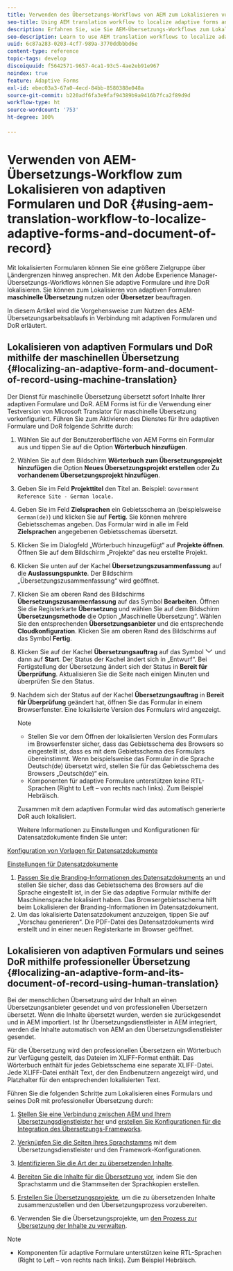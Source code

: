 ```yaml
---
title: Verwenden des Übersetzungs-Workflows von AEM zum Lokalisieren von adaptiven Formularen und Datensatzdokumenten
seo-title: Using AEM translation workflow to localize adaptive forms and document of record
description: Erfahren Sie, wie Sie AEM-Übersetzungs-Workflows zum Lokalisieren von adaptiven Formularen und DoR verwenden.
seo-description: Learn to use AEM translation workflows to localize adaptive forms and document of record.
uuid: 6c87a283-0203-4cf7-989a-3770ddbbbd6e
content-type: reference
topic-tags: develop
discoiquuid: f5642571-9657-4ca1-93c5-4ae2eb91e967
noindex: true
feature: Adaptive Forms
exl-id: ebec03a3-67a0-4ecd-84bb-8580388e048a
source-git-commit: b220adf6fa3e9faf94389b9a9416b7fca2f89d9d
workflow-type: ht
source-wordcount: '753'
ht-degree: 100%

---
```


# Verwenden von AEM-Übersetzungs-Workflow zum Lokalisieren von adaptiven Formularen und DoR {#using-aem-translation-workflow-to-localize-adaptive-forms-and-document-of-record}

Mit lokalisierten Formularen können Sie eine größere Zielgruppe über Ländergrenzen hinweg ansprechen. Mit den Adobe Experience Manager-Übersetzungs-Workflows können Sie adaptive Formulare und ihre DoR lokalisieren. Sie können zum Lokalisieren von adaptiven Formularen **maschinelle Übersetzung** nutzen oder **Übersetzer** beauftragen.

In diesem Artikel wird die Vorgehensweise zum Nutzen des AEM-Übersetzungsarbeitsablaufs in Verbindung mit adaptiven Formularen und DoR erläutert.

## Lokalisieren von adaptiven Formulars und DoR mithilfe der maschinellen Übersetzung {#localizing-an-adaptive-form-and-document-of-record-using-machine-translation}

Der Dienst für maschinelle Übersetzung übersetzt sofort Inhalte Ihrer adaptiven Formulare und DoR. AEM Forms ist für die Verwendung einer Testversion von Microsoft Translator für maschinelle Übersetzung vorkonfiguriert. Führen Sie zum Aktivieren des Dienstes für Ihre adaptiven Formulare und DoR folgende Schritte durch:

1. Wählen Sie auf der Benutzeroberfläche von AEM Forms ein Formular aus und tippen Sie auf die Option **Wörterbuch hinzufügen**.
1. Wählen Sie auf dem Bildschirm **Wörterbuch zum Übersetzungsprojekt hinzufügen** die Option **Neues Übersetzungsprojekt erstellen** oder **Zu vorhandenem Übersetzungsprojekt hinzufügen**.
1. Geben Sie im Feld **Projekttitel** den Titel an. Beispiel: `Government Reference Site - German locale.`
1. Geben Sie im Feld **Zielsprachen** ein Gebietsschema an (beispielsweise `German(de)`) und klicken Sie auf **Fertig**. Sie können mehrere Gebietsschemas angeben. Das Formular wird in alle im Feld **Zielsprachen** angegebenen Gebietsschemas übersetzt.
1. Klicken Sie im Dialogfeld „Wörterbuch hinzugefügt“ auf **Projekte öffnen**. Öffnen Sie auf dem Bildschirm „Projekte“ das neu erstellte Projekt.
1. Klicken Sie unten auf der Kachel **Übersetzungszusammenfassung** auf die **Auslassungspunkte**. Der Bildschirm „Übersetzungszusammenfassung“ wird geöffnet.
1. Klicken Sie am oberen Rand des Bildschirms **Übersetzungszusammenfassung** auf das Symbol **Bearbeiten**. Öffnen Sie die Registerkarte **Übersetzung** und wählen Sie auf dem Bildschirm **Übersetzungsmethode** die Option „Maschinelle Übersetzung“. Wählen Sie den entsprechenden **Übersetzungsanbieter** und die entsprechende **Cloudkonfiguration**. Klicken Sie am oberen Rand des Bildschirms auf das Symbol **Fertig**.
1. Klicken Sie auf der Kachel **Übersetzungsauftrag** auf das Symbol ![aem62forms_downarrow](assets/aem62forms_downarrow.png) und dann auf **Start**. Der Status der Kachel ändert sich in „Entwurf“. Bei Fertigstellung der Übersetzung ändert sich der Status in **Bereit für Überprüfung**. Aktualisieren Sie die Seite nach einigen Minuten und überprüfen Sie den Status.
1. Nachdem sich der Status auf der Kachel **Übersetzungsauftrag** in **Bereit für Überprüfung** geändert hat, öffnen Sie das Formular in einem Browserfenster. Eine lokalisierte Version des Formulars wird angezeigt.

   >[!NOTE]
   >
   >* Stellen Sie vor dem Öffnen der lokalisierten Version des Formulars im Browserfenster sicher, dass das Gebietsschema des Browsers so eingestellt ist, dass es mit dem Gebietsschema des Formulars übereinstimmt. Wenn beispielsweise das Formular in die Sprache Deutsch(de) übersetzt wird, stellen Sie für das Gebietsschema des Browsers „Deutsch(de)“ ein.
   >* Komponenten für adaptive Formulare unterstützen keine RTL-Sprachen (Right to Left – von rechts nach links). Zum Beispiel Hebräisch.


   Zusammen mit dem adaptiven Formular wird das automatisch generierte DoR auch lokalisiert.

   Weitere Informationen zu Einstellungen und Konfigurationen für Datensatzdokumente finden Sie unter:

[Konfiguration von Vorlagen für Datensatzdokumente](/help/forms/using/generate-document-of-record-for-non-xfa-based-adaptive-forms.md#p-document-of-record-template-configuration-p)

[Einstellungen für Datensatzdokumente](/help/forms/using/generate-document-of-record-for-non-xfa-based-adaptive-forms.md#p-document-of-record-settings-p)

1. [Passen Sie die Branding-Informationen des Datensatzdokuments](/help/forms/using/generate-document-of-record-for-non-xfa-based-adaptive-forms.md) an und stellen Sie sicher, dass das Gebietsschema des Browsers auf die Sprache eingestellt ist, in der Sie das adaptive Formular mithilfe der Maschinensprache lokalisiert haben. Das Browsergebietsschema hilft beim Lokalisieren der Branding-Informationen im Datensatzdokument.
1. Um das lokalisierte Datensatzdokument anzuzeigen, tippen Sie auf „Vorschau generieren“. Die PDF-Datei des Datensatzdokuments wird erstellt und in einer neuen Registerkarte im Browser geöffnet.

## Lokalisieren von adaptiven Formulars und seines DoR mithilfe professioneller Übersetzung {#localizing-an-adaptive-form-and-its-document-of-record-using-human-translation}

Bei der menschlichen Übersetzung wird der Inhalt an einen Übersetzungsanbieter gesendet und von professionellen Übersetzern übersetzt. Wenn die Inhalte übersetzt wurden, werden sie zurückgesendet und in AEM importiert. Ist Ihr Übersetzungsdienstleister in AEM integriert, werden die Inhalte automatisch von AEM an den Übersetzungsdienstleister gesendet.

Für die Übersetzung wird den professionellen Übersetzern ein Wörterbuch zur Verfügung gestellt, das Dateien im XLIFF-Format enthält. Das Wörterbuch enthält für jedes Gebietsschema eine separate XLIFF-Datei. Jede XLIFF-Datei enthält Text, der den Endbenutzern angezeigt wird, und Platzhalter für den entsprechenden lokalisierten Text.

Führen Sie die folgenden Schritte zum Lokalisieren eines Formulars und seines DoR mit professioneller Übersetzung durch:

1. [Stellen Sie eine Verbindung zwischen AEM und Ihrem Übersetzungsdienstleister her](/help/sites-administering/tc-tic.md) und [erstellen Sie Konfigurationen für die Integration des Übersetzungs-Frameworks](/help/sites-administering/tc-tic.md).

1. [Verknüpfen Sie die Seiten Ihres Sprachstamms](/help/sites-administering/tc-tic.md) mit dem Übersetzungsdienstleister und den Framework-Konfigurationen.

1. [Identifizieren Sie die Art der zu übersetzenden Inhalte](/help/sites-administering/tc-rules.md).

1. [Bereiten Sie die Inhalte für die Übersetzung vor](/help/sites-administering/tc-prep.md), indem Sie den Sprachstamm und die Stammseiten der Sprachkopien erstellen.

1. [Erstellen Sie Übersetzungsprojekte](/help/sites-administering/tc-manage.md), um die zu übersetzenden Inhalte zusammenzustellen und den Übersetzungsprozess vorzubereiten.

1. Verwenden Sie die Übersetzungsprojekte, um [den Prozess zur Übersetzung der Inhalte zu verwalten](/help/sites-administering/tc-manage.md).

>[!NOTE]
>
>* Komponenten für adaptive Formulare unterstützen keine RTL-Sprachen (Right to Left – von rechts nach links). Zum Beispiel Hebräisch.
>

